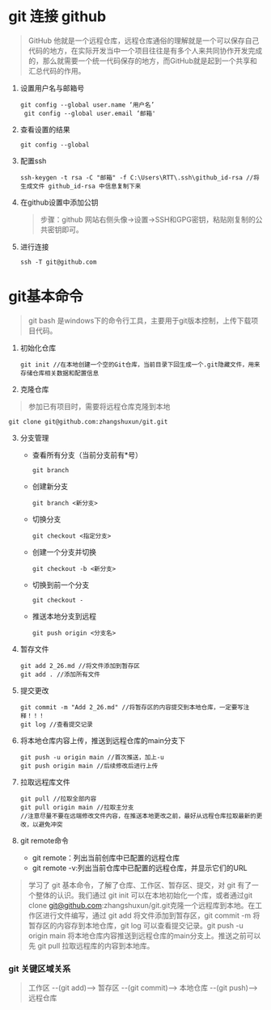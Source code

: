 # git 连接 github
> GitHub 他就是一个远程仓库，远程仓库通俗的理解就是一个可以保存自己代码的地方，在实际开发当中一个项目往往是有多个人来共同协作开发完成的，那么就需要一个统一代码保存的地方，而GitHub就是起到一个共享和汇总代码的作用。

1. 设置用户名与邮箱号
   ```
   git config --global user.name ‘用户名’
	git config --global user.email ‘邮箱'
   ```
2. 查看设置的结果
   ```
   git config --global 
   ```
3. 配置ssh
   ```
   ssh-keygen -t rsa -C "邮箱" -f C:\Users\RTT\.ssh\github_id-rsa //将生成文件 github_id-rsa 中信息复制下来
   ```
4. 在github设置中添加公钥
   > 步骤：github 网站右侧头像->设置->SSH和GPG密钥，粘贴刚复制的公共密钥即可。

5. 进行连接
   ```
   ssh -T git@github.com
   ```

# git基本命令

> git bash 是windows下的命令行工具，主要用于git版本控制，上传下载项目代码。

1. 初始化仓库
   ```
   git init //在本地创建一个空的Git仓库，当前目录下回生成一个.git隐藏文件，用来存储仓库相关数据和配置信息
   ```

2. 克隆仓库  
> 参加已有项目时，需要将远程仓库克隆到本地
   ```
   git clone git@github.com:zhangshuxun/git.git
   ```

3. 分支管理  
   * 查看所有分支（当前分支前有*号）
      ```
      git branch
      ```
   * 创建新分支
      ```
      git branch <新分支>
      ``` 
   * 切换分支 
      ```
      git checkout <指定分支>
      ```
   * 创建一个分支并切换
      ```
      git checkout -b <新分支>
      ```
   * 切换到前一个分支
      ```
      git checkout -
      ```
   * 推送本地分支到远程
      ```
      git push origin <分支名>
      ```
4. 暂存文件
   ```
   git add 2_26.md //将文件添加到暂存区
   git add . //添加所有文件
   ```

5. 提交更改
   ```
   git commit -m "Add 2_26.md" //将暂存区的内容提交到本地仓库，一定要写注释！！！
   git log //查看提交记录
   ```

6. 将本地仓库内容上传，推送到远程仓库的main分支下
   ```
   git push -u origin main //首次推送，加上-u
   git push origin main //后续修改后进行上传
   ```

7. 拉取远程库文件
   ```
   git pull //拉取全部内容
   git pull origin main //拉取主分支
   //注意尽量不要在远端修改文件内容，在推送本地更改之前，最好从远程仓库拉取最新的更改，以避免冲突
   ```

8. git remote命令
   * git remote：列出当前创库中已配置的远程仓库
   * git remote -v:列出当前仓库中已配置的远程仓库，并显示它们的URL


> 学习了 git 基本命令，了解了仓库、工作区、暂存区、提交，对 git 有了一个整体的认识。我们通过 git init 可以在本地初始化一个库，或者通过git clone git@github.com:zhangshuxun/git.git克隆一个远程库到本地。在工作区进行文件编写，通过 git add 将文件添加到暂存区，git commit -m 将暂存区的内容存到本地仓库，git log 可以查看提交记录。git push -u origin main 将本地仓库内容推送到远程仓库的main分支上。推送之前可以先 git pull 拉取远程库的内容到本地库。

### git 关键区域关系
> 工作区 --(git add)--> 暂存区 --(git commit)--> 本地仓库 --(git push)-->远程仓库

